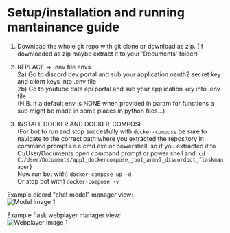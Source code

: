 # Setup/installation and running mantainance guide  
  
1) Download the whole git repo with git clone or download as zip. (If downloaded as zip maybe extract it to your 'Documents' folder)  
  
2) REPLACE => .env file envs  
  2a) Go to discord dev portal and sub your application oauth2 secret key and client keys into .env file  
  2b) Go to youtube data api portal and sub your application key into .env file  
(N.B. if a default env is NONE when provided in param for functions a sub might be made in some places in python files...)    
  
4) INSTALL DOCKER AND DOCKER-COMPOSE  
   (For bot to run and stop succesfully with ```docker-compose``` be sure to navigate to the correct path where you extracted the repository in command prompt i.e.e cmd.exe or powershell, so if you extracted it to C:/User/Documents open command prompt or power shell and:
   ```cd C:/User/Documents/app1_dockercompose_jbot_armv7_discordbot_flaskmanager```)  
   Now run bot with) ```docker-compose up -d```  
   Or stop bot with) ```docker-compose -v```  
     
Example dicord "chat model" manager view:  
![Model Image 1](READMEresources/discord_chat_model_example.png)  
  
Example flask webplayer manager view:  
![Webplayer Image 1](READMEresources/flask_webapp_example.png)    
